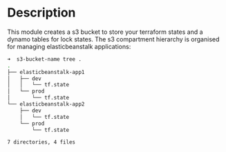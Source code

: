 # Description 

This module creates a s3 bucket to store your terraform states and a dynamo tables for lock states. The s3 compartment hierarchy is organised for managing elasticbeanstalk applications:

```sh
➜  s3-bucket-name tree .
.
├── elasticbeanstalk-app1
│   ├── dev
│   │   └── tf.state
│   └── prod
│       └── tf.state
└── elasticbeanstalk-app2
    ├── dev
    │   └── tf.state
    └── prod
        └── tf.state

7 directories, 4 files
```

